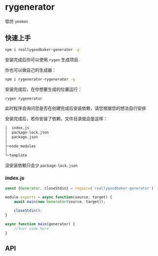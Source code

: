 # rygenerator

低仿 `yeoman` 



## 快速上手

```sh
npm i reallygoodbaker-generator -g
```

安装完成后你可以使用 `rygen` 生成项目.



你也可以做自己的生成器：

```sh
npm i rygenerator-rygenerator -g
```

安装完成后，在你想要生成的位置运行：

```sh
rygen rygenerator
```

此时程序会询问您是否在创建完成后安装依赖，请您根据您的想法自行安排



安装完成后，若你安装了依赖，文件目录就会是这样：

```bash
│  index.js
│  package-lock.json
│  package.json
│
├─node_modules
│
└─template
```

没安装依赖只会少 `package-lock.json`



### index.js

```js
const {Generator, closeStdin} = require('reallygoodbaker-generator')

module.exports = async function(source, target) {
    await main(new Generator(source, target));
    
    closeStdin();
}

async function main(generator) {
    //Your code here
}
```





## API

